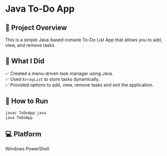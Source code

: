 # Java To-Do App

## 📌 Project Overview
This is a simple Java-based console To-Do List App that allows you to add, view, and remove tasks.

## 🔨 What I Did
✅ Created a menu-driven task manager using Java.  
✅ Used `ArrayList` to store tasks dynamically.  
✅ Provided options to add, view, remove tasks and exit the application.

## 🚀 How to Run
```bash
javac ToDoApp.java
java ToDoApp
```

## 💻 Platform
Windows PowerShell